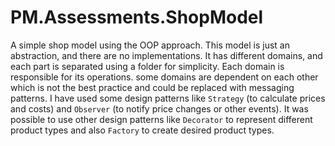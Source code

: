 # PM.Assessments.ShopModel
A simple shop model using the OOP approach.
This model is just an abstraction, and there are no implementations.
It has different domains, and each part is separated using a folder for simplicity.
Each domain is responsible for its operations. some domains are dependent on each other which is not the best practice and could be replaced with messaging patterns.
I have used some design patterns like `Strategy` (to calculate prices and costs) and `Observer` (to notify price changes or other events). It was possible to use other design patterns like `Decorator`
to represent different product types and also `Factory` to create desired product types.
